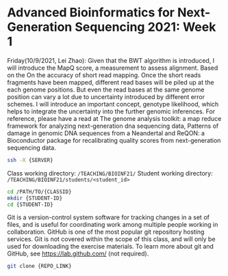 # Advanced Bioinformatics for Next-Generation Sequencing 2021: Week 1





Friday(10/9/2021, Lei Zhao): 
Given that the BWT algorithm is introduced, I will introduce the MapQ score, a measurement to assess alignment. Based on the On the accuracy of short read mapping.
Once the short reads fragments have been mapped, different read bases will be piled up at the each genome positions. But even the read bases at the same genome position can vary a lot due to uncertainty introduced by different error schemes. I will introduce an important concept, genotype likelihood, which helps to integrate the uncertainty into the further genomic inferences. For reference, please have a read at The genome analysis toolkit: a map reduce framework for analyzing next-generation dna sequencing data, Patterns of damage in genomic DNA sequences from a Neandertal and ReQON: a Bioconductor package for recalibrating quality scores from next-generation sequencing data.



```bash
ssh -X {SERVER}
```

Class working directory: `/TEACHING/BIOINF21/`
Student working directory: `/TEACHING/BIOINF21/students/<student_id>`




```bash
cd /PATH/TO/{CLASSID}
mkdir {STUDENT-ID}
cd {STUDENT-ID}
```

Git is a version-control system software for tracking changes in a set of files, and is useful for coordinating work among multiple people working in collaboration. GitHub is one of the most popular git repository hosting services. Git is not covered within the scope of this class, and will only be used for downloading the exercise materials. To learn more about git and GitHub, see https://lab.github.com/ (not required).

```bash
git clone {REPO_LINK}
```


